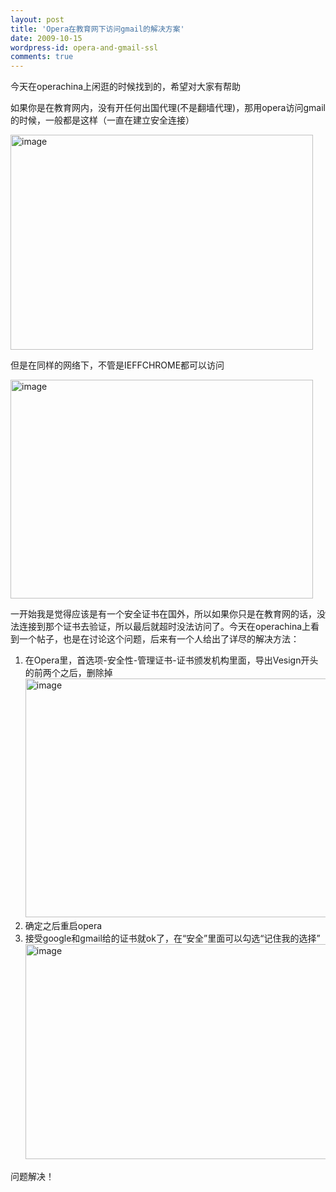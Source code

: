 ```yaml
---
layout: post
title: 'Opera在教育网下访问gmail的解决方案'
date: 2009-10-15
wordpress-id: opera-and-gmail-ssl
comments: true
---
```

今天在operachina上闲逛的时候找到的，希望对大家有帮助

如果你是在教育网内，没有开任何出国代理(不是翻墙代理)，那用opera访问gmail的时候，一般都是这样（一直在建立安全连接）

<a href="http://laoyang.yo2.cn/wp-content/uploads/300/30018/2009/10/image4.png"><img style="border-right-width: 0px; display: inline; border-top-width: 0px; border-bottom-width: 0px; border-left-width: 0px" title="image" src="http://laoyang.yo2.cn/wp-content/uploads/300/30018/2009/10/image-thumb4.png" border="0" alt="image" width="484" height="344" /></a>

但是在同样的网络下，不管是IEFFCHROME都可以访问

<a href="http://laoyang.yo2.cn/wp-content/uploads/300/30018/2009/10/image5.png"><img style="border-right-width: 0px; display: inline; border-top-width: 0px; border-bottom-width: 0px; border-left-width: 0px" title="image" src="http://laoyang.yo2.cn/wp-content/uploads/300/30018/2009/10/image-thumb5.png" border="0" alt="image" width="484" height="350" /></a>

一开始我是觉得应该是有一个安全证书在国外，所以如果你只是在教育网的话，没法连接到那个证书去验证，所以最后就超时没法访问了。今天在operachina上看到一个帖子，也是在讨论这个问题，后来有一个人给出了详尽的解决方法：
<ol>
	<li>在Opera里，首选项-安全性-管理证书-证书颁发机构里面，导出Vesign开头的前两个之后，删除掉<a href="http://laoyang.yo2.cn/wp-content/uploads/300/30018/2009/10/image6.png"><img style="border-right-width: 0px; display: inline; border-top-width: 0px; border-bottom-width: 0px; border-left-width: 0px" title="image" src="http://laoyang.yo2.cn/wp-content/uploads/300/30018/2009/10/image-thumb6.png" border="0" alt="image" width="484" height="382" /></a></li>
	<li>确定之后重启opera</li>
	<li>接受google和gmail给的证书就ok了，在“安全”里面可以勾选“记住我的选择”<a href="http://laoyang.yo2.cn/wp-content/uploads/300/30018/2009/10/image7.png"><img style="border-right-width: 0px; display: inline; border-top-width: 0px; border-bottom-width: 0px; border-left-width: 0px" title="image" src="http://laoyang.yo2.cn/wp-content/uploads/300/30018/2009/10/image-thumb7.png" border="0" alt="image" width="484" height="344" /></a></li>
</ol>
问题解决！
